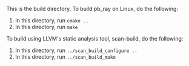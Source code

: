 This is the build directory. To build pb_ray on Linux, do the following:

1. In this directory, run `cmake ..`
2. In this directory, run `make`

To build using LLVM's static analysis tool, scan-build, do the following:

1. In this directory, run `../scan_build_configure ..`
2. In this directory, run `../scan_build_make`
